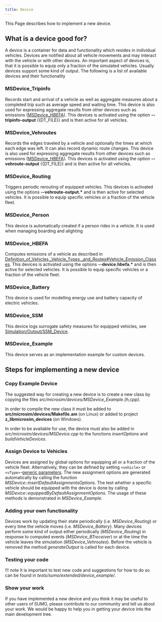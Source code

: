 ```yaml
---
title: Device
---
```


This Page describes how to implement a new device.

## What is a device good for?

A device is a container for data and functionality which resides in
individual vehicles. Devices are notified about all vehicle movements
and may interact with the vehicle or with other devices. An important
aspect of devices is, that it is possible to equip only a fraction of
the simulated vehicles. Usually devices support some kind of output. The
following is a list of available devices and their functionality

### MSDevice_Tripinfo

Records start and arrival of a vehicle as well as aggregate measures
about a completed trip such as average speed and waiting time. This
device is also used for expressing aggregate results from other devices
such as emissions ([MSDevice_HBEFA](#msdevice_hbefa)). This
devices is activated using the option **--tripinfo-output** {{DT_FILE}} and is then active for all
vehicles.

### MSDevice_Vehroutes

Records the edges traveled by a vehicle and optionally the times at
which each edge was left. It can also record dynamic route changes. This
device is also used for expressing aggregate results from other devices
such as emissions ([MSDevice_HBEFA](#msdevice_hbefa)). This
devices is activated using the option **--vehroute-output** {{DT_FILE}} and is then active for all
vehicles.

### MSDevice_Routing

Triggers periodic rerouting of equipped vehicles. This devices is
activated using the options **--vehroute-output.\*** and is then active for selected vehicles.
It is possible to equip specific vehicles or a fraction of the vehicle
fleet.

### MSDevice_Person

This device is automatically created if a person rides in a vehicle. It
is used when managing boarding and alighting

### MSDevice_HBEFA

Computes emissions of a vehicle as described in
[Definition_of_Vehicles,_Vehicle_Types,_and_Routes\#Vehicle_Emission_Classes](../../Definition_of_Vehicles,_Vehicle_Types,_and_Routes.md#vehicle_emission_classes).
This devices is activated using the options **--device.hbefa.\*** and is then active for
selected vehicles. It is possible to equip specific vehicles or a
fraction of the vehicle fleet.

### MSDevice_Battery

This device is used for modelling energy use and battery capacity of
electric vehicles.

### MSDevice_SSM

This device logs surrogate safety measures for equipped vehicles, see
[Simulation/Output/SSM_Device](../../Simulation/Output/SSM_Device.md).

### MSDevice_Example

This device serves as an implementation example for custom devices.

## Steps for implementing a new device

### Copy Example Device

The suggested way for creating a new device is to create a new class by
copying the files *src/microsim/devices/MSDevice_Example.{h,cpp}*.

In order to compile the new class it must be added to
**src/microsim/devices/Makefile.am** (on Linux) or added to project
**z_libmicrosim_devices** (on Windows).

In order to be available for use, the device must also be added in
*src/microsim/devices/MSDevice.cpp* to the functions *insertOptions* and
*buildVehicleDevices*.

### Assign Device to Vehicles

Devices are assigned by global options for equipping all or a fraction
of the vehicle fleet. Alternatively, they can be defined by setting `<vehicle>` or
`<vType>`-[generic
parameters](../../Definition_of_Vehicles%2C_Vehicle_Types%2C_and_Routes.md#assignment_by_generic_parameters).
The new assignment options are generated automatically by calling the
function *MSDevice::insertDefaultAssignmentsOptions*. The test whether a
specific vehicle should be equipped with the device is done by calling
*MSDevice::equippedByDefaultAssignmentOptions*. The usage of these
methods is demonstrated in *MSDevice_Example*.

### Adding your own functionality

Devices work by updating their state periodically (i.e.
*MSDevice_Routing*) or every time the vehicle moves (i.e.
*MSDevice_Battery*). Many devices perform some kind of output either
periodically (*MSDevice_Routing*) in response to computed events
(*MSDevice_BTreceiver*) or at the time the vehicle leaves the
simulation (*MSDevice_Vehroutes*). Before the vehicle is removed the
method *generateOutput* is called for each device.

### Testing your code

!!! note
    It is important to test new code and suggestions for how to do so can be found in *tests/sumo/extended/device_example/*.

### Show your work

If you have implemented a new device and you think it may be useful to
other users of SUMO, please contribute to our community and tell us
about your work. We would be happy to help you in getting your device
into the main development tree.
